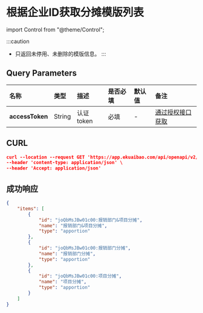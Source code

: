 # 根据企业ID获取分摊模版列表

import Control from "@theme/Control";

<Control
method="GET"
url="/api/openapi/v2/specifications/apportion"
/>

:::caution
- 只返回未停用、未删除的模版信息。
:::

## Query Parameters

| 名称 | 类型 | 描述 | 是否必填 | 默认值 | 备注 |
| :--- | :--- | :--- | :--- |:--- | :--- |
| **accessToken** | String | 认证token | 必填 | - | [通过授权接口获取](/docs/open-api/getting-started/auth) |

## CURL
```json
curl --location --request GET 'https://app.ekuaibao.com/api/openapi/v2/specifications/apportion?accessToken=f8QbuH2hwQ5E00' \
--header 'content-type: application/json' \
--header 'Accept: application/json'
```

## 成功响应
```json
{
    "items": [
        {
            "id": "joQbMsJBw01c00:报销部门&项目分摊",
            "name": "报销部门&项目分摊",
            "type": "apportion"
        },
        {
            "id": "joQbMsJBw01c00:报销部门分摊",
            "name": "报销部门分摊",
            "type": "apportion"
        },
        {
            "id": "joQbMsJBw01c00:项目分摊",
            "name": "项目分摊",
            "type": "apportion"
        }
    ]
}
```

